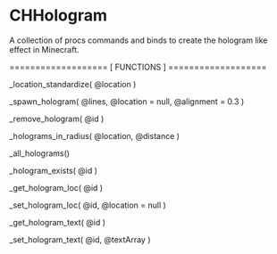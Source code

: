 CHHologram
==========

A collection of procs commands and binds to create the hologram like effect in Minecraft.



=================== [ FUNCTIONS ] ===================

_location_standardize( @location )

_spawn_hologram( @lines, @location = null, @alignment = 0.3 )

_remove_hologram( @id )

_holograms_in_radius( @location, @distance )

_all_holograms()

_hologram_exists( @id )

_get_hologram_loc( @id )

_set_hologram_loc( @id, @location = null )

_get_hologram_text( @id )

_set_hologram_text( @id, @textArray )

